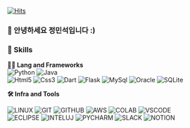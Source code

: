 <!-- Header -->

[![Hits](https://hits.seeyoufarm.com/api/count/incr/badge.svg?url=https%3A%2F%2Fgithub.com%2F______&count_bg=%2379C83D&title_bg=%23555555&icon=&icon_color=%23E7E7E7&title=hits&edge_flat=false)](https://hits.seeyoufarm.com)

### 🙇 안녕하세요 정민석입니다  :)<br>

<!-- Body -->

### 🦾 Skills
**🧑‍💻 Lang and Frameworks**<br>
![Python](https://img.shields.io/badge/python-3776AB.svg?&style=for-the-badge&logo=python&logoColor=white)
![Java](https://img.shields.io/badge/java-438421.svg?&style=for-the-badge&logo=openjdk&logoColor=black)<br>
![Html5](https://img.shields.io/badge/html5-E34F26.svg?&style=for-the-badge&logo=html5&logoColor=white)
![Css3](https://img.shields.io/badge/css3-1572B6.svg?&style=for-the-badge&logo=css3&logoColor=white)
![Dart](https://img.shields.io/badge/dart-683991?style=for-the-badge&logo=dart&logoColor=white)
![Flask](https://img.shields.io/badge/flask-000000?style=for-the-badge&logo=flask&logoColor=white)
![MySql](https://img.shields.io/badge/mysql-4479A1.svg?&style=for-the-badge&logo=mysql&logoColor=white)
![Oracle](https://img.shields.io/badge/oracle-2982f3.svg?&style=for-the-badge&logo=oracle&logoColor=white)
![SQLite](https://img.shields.io/badge/sqlite-003B57?style=for-the-badge&logo=sqlite&logoColor=white)


**🛠️ Infra and Tools**

![LINUX](https://img.shields.io/badge/linux-FCC624.svg?&style=for-the-badge&logo=linux&logoColor=white)
![GIT](https://img.shields.io/badge/git-F05032.svg?&style=for-the-badge&logo=git&logoColor=white)
![GITHUB](https://img.shields.io/badge/github-181717.svg?&style=for-the-badge&logo=github&logoColor=white)
![AWS](https://img.shields.io/badge/aws-232F3E.svg?&style=for-the-badge&logo=amazonaws&logoColor=white)
![COLAB](https://img.shields.io/badge/colab-F9AB00.svg?&style=for-the-badge&logo=googlecolab&logoColor=white)
![VSCODE](https://img.shields.io/badge/vscode-007ACC.svg?&style=for-the-badge&logo=visualstudiocode&logoColor=white)<br>
![ECLIPSE](https://img.shields.io/badge/eclipse-2C2255.svg?&style=for-the-badge&logo=eclipseide&logoColor=white)
![INTELUJ](https://img.shields.io/badge/intellij-000000.svg?&style=for-the-badge&logo=intellijidea&logoColor=white)
![PYCHARM](https://img.shields.io/badge/pycharm-000000.svg?&style=for-the-badge&logo=pycharm&logoColor=white)
![SLACK](https://img.shields.io/badge/slack-4A154B.svg?&style=for-the-badge&logo=slack&logoColor=white)
![NOTION](https://img.shields.io/badge/notion-000000.svg?&style=for-the-badge&logo=notion&logoColor=white)


